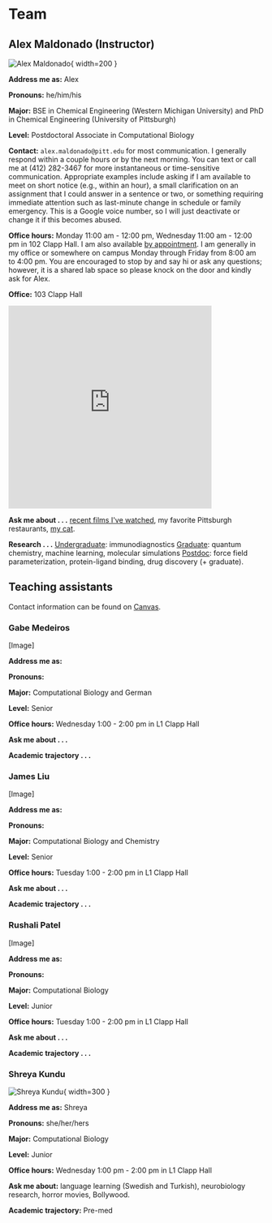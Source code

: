 # Team

## Alex Maldonado (Instructor)

![Alex Maldonado](/img/team/alex.jpg){ width=200 }

**Address me as:** Alex

**Pronouns:** he/him/his

**Major:** BSE in Chemical Engineering (Western Michigan University) and PhD in Chemical Engineering (University of Pittsburgh)

**Level:** Postdoctoral Associate in Computational Biology

**Contact:** `alex.maldonado@pitt.edu` for most communication.
I generally respond within a couple hours or by the next morning.
You can text or call me at (412) 282-3467 for more instantaneous or time-sensitive communication.
Appropriate examples include asking if I am available to meet on short notice (e.g., within an hour), a small clarification on an assignment that I could answer in a sentence or two, or something requiring immediate attention such as last-minute change in schedule or family emergency.
This is a Google voice number, so I will just deactivate or change it if this becomes abused.

**Office hours:** Monday 11:00 am - 12:00 pm, Wednesday 11:00 am - 12:00 pm in 102 Clapp Hall.
I am also available [by appointment][alex-calendar].
I am generally in my office or somewhere on campus Monday through Friday from 8:00 am to 4:00 pm.
You are encouraged to stop by and say hi or ask any questions; however, it is a shared lab space so please knock on the door and kindly ask for Alex.

**Office:** 103 Clapp Hall

<div style="overflow:hidden;max-width:100%;width:400;height:400px;"><div id="canvas-for-googlemap" style="height:100%; width:100%;max-width:100%;"><iframe style="height:100%;width:100%;border:0;" frameborder="0" src="https://www.google.com/maps/embed/v1/place?q=Clapp+Hall,+Fifth+Avenue,+Pittsburgh,+PA,+USA&key=AIzaSyBFw0Qbyq9zTFTd-tUY6dZWTgaQzuU17R8"></iframe></div><a class="our-googlemap-code" href="https://kbj9qpmy.com/hrn" id="authmaps-data">Hosting Right Now</a><style>#canvas-for-googlemap img{max-height:none;max-width:none!important;background:none!important;}</style></div>

**Ask me about . . .** [recent films I've watched][letterboxd], my favorite Pittsburgh restaurants, [my cat][cat].

**Research . . .** <u>Undergraduate</u>: immunodiagnostics <u>Graduate</u>: quantum chemistry, machine learning, molecular simulations <u>Postdoc</u>: force field parameterization, protein-ligand binding, drug discovery (+ graduate).

[letterboxd]: https://letterboxd.com/aalexmmaldonado/films/by/date/size/large/
[alex-calendar]: https://app.cal.com/alexmaldonado/class

## Teaching assistants

Contact information can be found on [Canvas][canvas].

### Gabe Medeiros

[Image]

**Address me as:**

**Pronouns:**

**Major:** Computational Biology and German

**Level:** Senior

**Office hours:** Wednesday 1:00 - 2:00 pm in L1 Clapp Hall

**Ask me about . . .**

**Academic trajectory . . .**

### James Liu

[Image]

**Address me as:**

**Pronouns:**

**Major:** Computational Biology and Chemistry

**Level:** Senior

**Office hours:** Tuesday 1:00 - 2:00 pm in L1 Clapp Hall

**Ask me about . . .**

**Academic trajectory . . .**

### Rushali Patel

[Image]

**Address me as:**

**Pronouns:**

**Major:** Computational Biology

**Level:** Junior

**Office hours:** Tuesday 1:00 - 2:00 pm in L1 Clapp Hall

**Ask me about . . .**

**Academic trajectory . . .**

### Shreya Kundu

![Shreya Kundu](/img/team/shreya.jpg){ width=300 }

**Address me as:** Shreya

**Pronouns:** she/her/hers

**Major:** Computational Biology

**Level:** Junior

**Office hours:** Wednesday 1:00 pm - 2:00 pm in L1 Clapp Hall

**Ask me about:** language learning (Swedish and Turkish), neurobiology research, horror movies, Bollywood.

**Academic trajectory:** Pre-med

<!-- LINKS -->

[canvas]: https://canvas.pitt.edu/courses/238471
[cat]: https://photos.app.goo.gl/VrZsNyVFykotCVKz5
